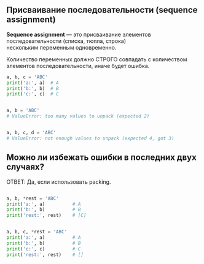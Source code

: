 ## Присваивание последовательности (sequence assignment)


**Sequence assignment** — это присваивание элементов последовательности (списка, тюпла, строка)  
нескольким переменным одновременно.

Количество переменных должно СТРОГО совпадать с количеством элементов последовательности, иначе будет ошибка.


```python
a, b, c = 'ABC'
print('a:', a)  # A
print('b:', b)  # B
print('c:', c)  # C


a, b = 'ABC'
# ValueError: too many values to unpack (expected 2)


a, b, c, d = 'ABC'
# ValueError: not enough values to unpack (expected 4, got 3)
```

## Можно ли избежать ошибки в последних двух случаях?

ОТВЕТ: Да, если использовать packing.

```python

a, b, *rest = 'ABC'
print('a:', a)          # A
print('b:', b)          # B
print('rest:', rest)    # [C]


a, b, c, *rest = 'ABC'
print('a:', a)          # A
print('b:', b)          # B
print('c:', c)          # C
print('rest:', rest)    # []
```